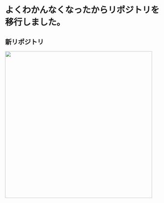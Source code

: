 # よくわかんなくなったからリポジトリを移行しました。

## 新リポジトリ
<a href="https://github.com/reizou00/New-KameWereWolf">
    <img width="480" src="https://opengraph.githubassets.com/7c348e20aec0c7d3c4c2670947a2a66e37679730425405dea3d1e024d35d42e3/reizou00/New-KameWereWolf">
</a>
